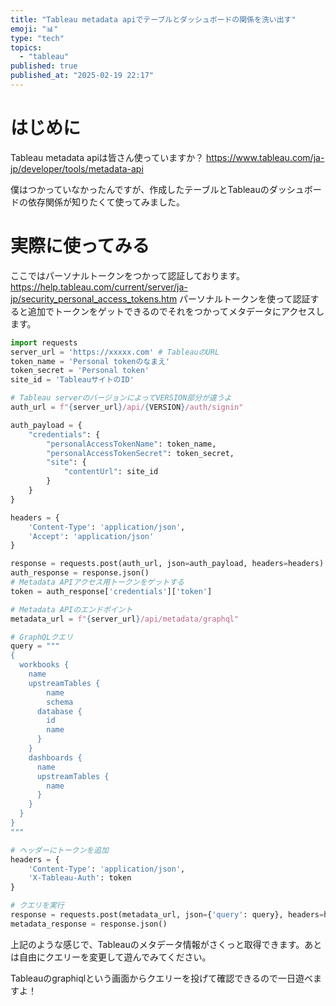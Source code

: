```yaml
---
title: "Tableau metadata apiでテーブルとダッシュボードの関係を洗い出す"
emoji: "📊"
type: "tech"
topics:
  - "tableau"
published: true
published_at: "2025-02-19 22:17"
---
```


# はじめに
Tableau metadata apiは皆さん使っていますか？
https://www.tableau.com/ja-jp/developer/tools/metadata-api

僕はつかっていなかったんですが、作成したテーブルとTableauのダッシュボードの依存関係が知りたくて使ってみました。

# 実際に使ってみる
ここではパーソナルトークンをつかって認証しております。
https://help.tableau.com/current/server/ja-jp/security_personal_access_tokens.htm
パーソナルトークンを使って認証すると追加でトークンをゲットできるのでそれをつかってメタデータにアクセスします。

```python
import requests
server_url = 'https://xxxxx.com' # TableauのURL
token_name = 'Personal tokenのなまえ'
token_secret = 'Personal token'
site_id = 'TableauサイトのID'

# Tableau serverのバージョンによってVERSION部分が違うよ
auth_url = f"{server_url}/api/{VERSION}/auth/signin"

auth_payload = {
    "credentials": {
        "personalAccessTokenName": token_name,
        "personalAccessTokenSecret": token_secret,
        "site": {
            "contentUrl": site_id
        }
    }
}

headers = {
    'Content-Type': 'application/json',
    'Accept': 'application/json'
}

response = requests.post(auth_url, json=auth_payload, headers=headers)
auth_response = response.json()
# Metadata APIアクセス用トークンをゲットする
token = auth_response['credentials']['token']

# Metadata APIのエンドポイント
metadata_url = f"{server_url}/api/metadata/graphql"

# GraphQLクエリ
query = """
{
  workbooks {
    name
    upstreamTables {
        name
        schema
      database {
        id
        name
      }
    }
    dashboards {
      name
      upstreamTables {
        name
      }
    }
  }
}
"""

# ヘッダーにトークンを追加
headers = {
    'Content-Type': 'application/json',
    'X-Tableau-Auth': token
}

# クエリを実行
response = requests.post(metadata_url, json={'query': query}, headers=headers)
metadata_response = response.json()
```

上記のような感じで、Tableauのメタデータ情報がさくっと取得できます。あとは自由にクエリーを変更して遊んでみてください。

Tableauのgraphiqlという画面からクエリーを投げて確認できるので一日遊べますよ！